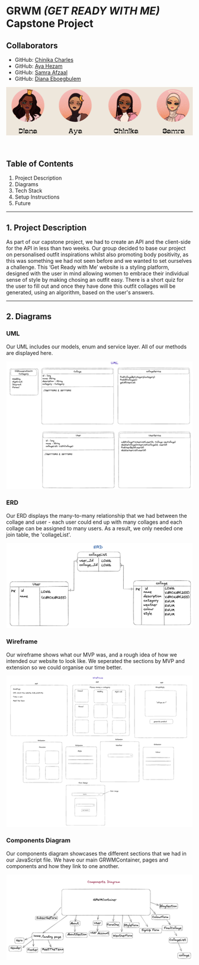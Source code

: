 # GRWM **_(GET READY WITH ME)_** Capstone Project

## Collaborators

- GitHub: [Chinika Charles](https://github.com/ChinikaC)
- GitHub: [Aya Hezam](https://github.com/aya-rh)
- GitHub: [Samra Afzaal](https://github.com/samra-a)
- GitHub: [Diana Eboegbulem](https://github.com/PrincessDiana1)

![](images/Screenshot%202023-04-20%20at%2016.31.02.png)

<br />

## Table of Contents
1. Project Description
2. Diagrams
3. Tech Stack
4. Setup Instructions
5. Future

<hr />

## 1. Project Description

As part of our capstone project, we had to create an API and the client-side for the API in less than two weeks. Our group decided to base our project on personalised outfit inspirations whilst also promoting body positivity, as this was something we had not seen before and we wanted to set ourselves a challenge. This ‘Get Ready with Me’ website is a styling platform, designed with the user in mind allowing women to embrace their individual sense of style by making chosing an outfit easy. There is a short quiz for the user to fill out and once they have done this outfit collages will be generated, using an algorithm, based on the user's answers.

<hr />

## 2. Diagrams

### UML

Our UML includes our models, enum and service layer. All of our methods are displayed here.

![UML](images/UML.png)


### ERD

Our ERD displays the many-to-many relationship that we had between the collage and user - each user could end up with many collages and each collage can be assigned to many users. As a result, we only needed one join table, the 'collageList'.

![ERD](images/ERD.png)

### Wireframe

Our wireframe shows what our MVP was, and a rough idea of how we intended our website to look like. We seperated the sections by MVP and extension so we could organise our time better.

![Wireframe](images/Wireframe.png)

### Components Diagram

Our components diagram showcases the different sections that we had in our JavaScript file. We have our main GRWMContainer, pages and components and how they link to one another.

![Components Diagram](images/Components.png)


